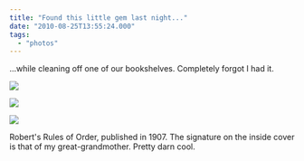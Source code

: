 ```yaml
---
title: "Found this little gem last night..."
date: "2010-08-25T13:55:24.000"
tags: 
  - "photos"
---
```


...while cleaning off one of our bookshelves. Completely forgot I had it.

![](/images/2010/roberts-rules-1.jpeg)

![](/images/2010/roberts-rules-2.jpeg)

![](/images/2010/roberts-rules-3.jpeg)

Robert's Rules of Order, published in 1907. The signature on the inside cover is that of my great-grandmother. Pretty darn cool.
